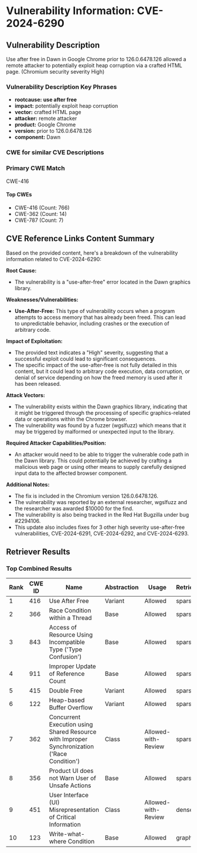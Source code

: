 # Vulnerability Information: CVE-2024-6290

## Vulnerability Description
Use after free in Dawn in Google Chrome prior to 126.0.6478.126 allowed a remote attacker to potentially exploit heap corruption via a crafted HTML page. (Chromium security severity High)

### Vulnerability Description Key Phrases
- **rootcause:** **use after free**
- **impact:** potentially exploit heap corruption
- **vector:** crafted HTML page
- **attacker:** remote attacker
- **product:** Google Chrome
- **version:** prior to 126.0.6478.126
- **component:** Dawn

### CWE for similar CVE Descriptions
### Primary CWE Match
CWE-416

#### Top CWEs
- CWE-416 (Count: 766)
- CWE-362 (Count: 14)
- CWE-787 (Count: 7)

## CVE Reference Links Content Summary
Based on the provided content, here's a breakdown of the vulnerability information related to CVE-2024-6290:

**Root Cause:**
*   The vulnerability is a "use-after-free" error located in the Dawn graphics library.

**Weaknesses/Vulnerabilities:**
*   **Use-After-Free:** This type of vulnerability occurs when a program attempts to access memory that has already been freed. This can lead to unpredictable behavior, including crashes or the execution of arbitrary code.

**Impact of Exploitation:**
*   The provided text indicates a "High" severity, suggesting that a successful exploit could lead to significant consequences.
*   The specific impact of the use-after-free is not fully detailed in this content, but it could lead to arbitrary code execution, data corruption, or denial of service depending on how the freed memory is used after it has been released.

**Attack Vectors:**
*   The vulnerability exists within the Dawn graphics library, indicating that it might be triggered through the processing of specific graphics-related data or operations within the Chrome browser.
*   The vulnerability was found by a fuzzer (wgslfuzz) which means that it may be triggered by malformed or unexpected input to the library.

**Required Attacker Capabilities/Position:**
*   An attacker would need to be able to trigger the vulnerable code path in the Dawn library. This could potentially be achieved by crafting a malicious web page or using other means to supply carefully designed input data to the affected browser component.

**Additional Notes:**
*   The fix is included in the Chromium version 126.0.6478.126.
*   The vulnerability was reported by an external researcher, wgslfuzz and the researcher was awarded $10000 for the find.
*   The vulnerability is also being tracked in the Red Hat Bugzilla under bug #2294106.
*   This update also includes fixes for 3 other high severity use-after-free vulnerabilities, CVE-2024-6291, CVE-2024-6292, and CVE-2024-6293.

## Retriever Results

### Top Combined Results

| Rank | CWE ID | Name | Abstraction | Usage  | Retrievers | Individual Scores |
|------|--------|------|-------------|-------|------------|-------------------|
| 1 | 416 | Use After Free | Variant | Allowed | sparse | 0.333 |
| 2 | 366 | Race Condition within a Thread | Base | Allowed | sparse | 0.284 |
| 3 | 843 | Access of Resource Using Incompatible Type ('Type Confusion') | Base | Allowed | sparse | 0.274 |
| 4 | 911 | Improper Update of Reference Count | Base | Allowed | sparse | 0.234 |
| 5 | 415 | Double Free | Variant | Allowed | sparse | 0.224 |
| 6 | 122 | Heap-based Buffer Overflow | Variant | Allowed | sparse | 0.219 |
| 7 | 362 | Concurrent Execution using Shared Resource with Improper Synchronization ('Race Condition') | Class | Allowed-with-Review | sparse | 0.215 |
| 8 | 356 | Product UI does not Warn User of Unsafe Actions | Base | Allowed | sparse | 0.214 |
| 9 | 451 | User Interface (UI) Misrepresentation of Critical Information | Class | Allowed-with-Review | dense | 0.551 |
| 10 | 123 | Write-what-where Condition | Base | Allowed | graph | 0.003 |

